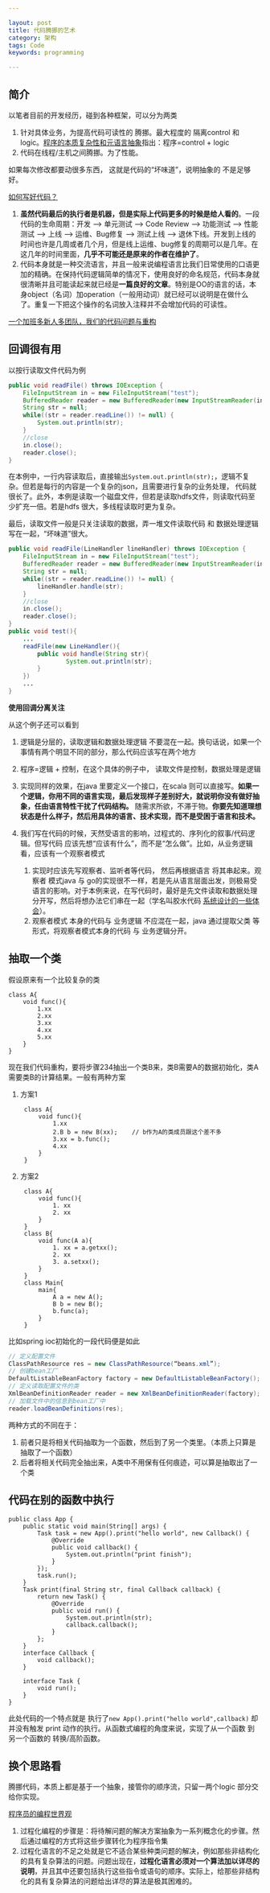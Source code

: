 ```yaml
---

layout: post
title: 代码腾挪的艺术
category: 架构
tags: Code
keywords: programming

---
```


## 简介

以笔者目前的开发经历，碰到各种框架，可以分为两类

1. 针对具体业务，为提高代码可读性的 腾挪。最大程度的 隔离control 和 logic。[程序的本质复杂性和元语言抽象](https://coolshell.cn/articles/10652.html)指出：程序=control + logic
2. 代码在线程/主机之间腾挪。为了性能。

如果每次修改都要动很多东西， 这就是代码的“坏味道”，说明抽象的 不是足够好。

[如何写好代码？](https://mp.weixin.qq.com/s/w1hVGfzg-8QyrS2Strvy_g)

1. **虽然代码最后的执行者是机器，但是实际上代码更多的时候是给人看的**。一段代码的生命周期：开发 --> 单元测试 --> Code Review --> 功能测试 --> 性能测试 --> 上线 --> 运维、Bug修复 --> 测试上线 --> 退休下线。开发到上线的时间也许是几周或者几个月，但是线上运维、bug修复的周期可以是几年。在这几年的时间里面，**几乎不可能还是原来的作者在维护了**。
2. 代码本身就是一种交流语言，并且一般来说编程语言比我们日常使用的口语更加的精确。在保持代码逻辑简单的情况下，使用良好的命名规范，代码本身就很清晰并且可能读起来就已经是**一篇良好的文章**。特别是OO的语言的话，本身object（名词）加operation（一般用动词）就已经可以说明是在做什么了。重复一下把这个操作的名词放入注释并不会增加代码的可读性。

[一个加班多新人多团队，我们的代码问题与重构](https://mp.weixin.qq.com/s/MYSF8lCF92ItG_Lc8nOspg)

## 回调很有用

以按行读取文件代码为例
```java
public void readFile() throws IOException {
    FileInputStream in = new FileInputStream("test");
    BufferedReader reader = new BufferedReader(new InputStreamReader(in));
    String str = null;
    while((str = reader.readLine()) != null) {
        System.out.println(str);
    }
    //close
    in.close();
    reader.close();
}
```
    
在本例中，一行内容读取后，直接输出`System.out.println(str);`，逻辑不复杂。但若是每行的内容是一个复杂的json，且需要进行复杂的业务处理， 代码就很长了。此外，本例是读取一个磁盘文件，但若是读取hdfs文件，则读取代码至少扩充一倍。若是hdfs 很大，多线程读取时更为复杂。

最后，读取文件一般是只关注读取的数据，弄一堆文件读取代码 和 数据处理逻辑写在一起，“坏味道”很大。

```java
public void readFile(LineHandler lineHandler) throws IOException {
    FileInputStream in = new FileInputStream("test");
    BufferedReader reader = new BufferedReader(new InputStreamReader(in));
    String str = null;
    while((str = reader.readLine()) != null) {
        lineHandler.handle(str);
    }
    //close
    in.close();
    reader.close();
}
public void test(){
    ...
    readFile(new LineHandler(){
        public void handle(String str){
                System.out.println(str);
        }
    })
    ...
}
```
    
**使用回调分离关注**

从这个例子还可以看到

1. 逻辑是分层的，读取逻辑和数据处理逻辑 不要混在一起。换句话说，如果一个事情有两个明显不同的部分，那么代码应该写在两个地方
2. 程序=逻辑 + 控制，在这个具体的例子中， 读取文件是控制，数据处理是逻辑
3. 实现同样的效果，在java 里要定义一个接口，在scala 则可以直接写。**如果一个逻辑，你用不同的语言实现，最后发现样子差别好大，就说明你没有做好抽象，任由语言特性干扰了代码结构。** 随需求所欲，不滞于物。**你要先知道理想状态是什么样子，然后用具体的语言、技术实现，而不是受困于语言和技术。**
3. 我们写在代码的时候，天然受语言的影响，过程式的、序列化的叙事/代码逻辑。但写代码 应该先想“应该有什么”，而不是“怎么做”。比如，从业务逻辑看，应该有一个观察者模式

	1. 实现时应该先写观察者、监听者等代码， 然后再根据语言 将其串起来。观察者 模式java 与 go的实现很不一样，若是先从语言层面出发，则极易受语言的影响。对于本例来说，在写代码时，最好是先文件读取和数据处理分开写，然后将想办法它们串在一起（学名叫胶水代码 [系统设计的一些体会](http://qiankunli.github.io/2018/09/28/system_design.html)）。
	2. 观察者模式 本身的代码与 业务逻辑 不应混在一起，java 通过提取父类 等形式，将观察者模式本身的代码 与 业务逻辑分开。

## 抽取一个类

假设原来有一个比较复杂的类

    class A{
        void func(){
            1.xx
            2.xx
            3.xx
            4.xx
            5.xx
        }
    }
    
现在我们代码重构，要将步骤234抽出一个类B来，类B需要A的数据初始化，类A需要类B的计算结果。一般有两种方案

1. 方案1

        class A{
            void func(){
                1.xx
                2.B b = new B(xx);    // b作为A的类成员跟这个差不多
                3.xx = b.func();
                4.xx
            }
        }
    
2. 方案2

        class A{
            void func(){
                1. xx
                2. xx
            }
        }
        class B{
            void func(A a){
                1. xx = a.getxx();
                2. xx
                3. a.setxx();
            }
        }
        class Main{
            main{
                A a = new A();
                B b = new B();
                b.func(a);
            }
        }
    
比如spring ioc初始化的一段代码便是如此

```java
// 定义配置文件    
ClassPathResource res = new ClassPathResource(“beans.xml”);
// 创建bean工厂
DefaultListableBeanFactory factory = new DefaultListableBeanFactory();
// 定义读取配置文件的类
XmlBeanDefinitionReader reader = new XmlBeanDefinitionReader(factory);
// 加载文件中的信息到bean工厂中
reader.loadBeanDefinitions(res);
```   

两种方式的不同在于：

1. 前者只是将相关代码抽取为一个函数，然后到了另一个类里。（本质上只算是抽取了一个函数）
2. 后者将相关代码完全抽出来，A类中不用保有任何痕迹，可以算是抽取出了一个类

## 代码在别的函数中执行

	public class App {
	    public static void main(String[] args) {
	        Task task = new App().print("hello world", new Callback() {
	            @Override
	            public void callback() {
	                System.out.println("print finish");
	            }
	        });
	        task.run();
	    }
	    Task print(final String str, final Callback callback) {
	        return new Task() {
	            @Override
	            public void run() {
	                System.out.println(str);
	                callback.callback();
	            }
	        };
	    }
	    interface Callback {
	        void callback();
	    }
	
	    interface Task {
	        void run();
	    }
	}
	
此处代码的一个特点就是 执行了`new App().print("hello world",callback)` 却并没有触发 print 动作的执行。从函数式编程的角度来说，实现了从一个函数 到另一个函数的 转换/高阶函数。


## 换个思路看

腾挪代码，本质上都是基于一个抽象，接管你的顺序流，只留一两个logic 部分交给你实现。

[程序员的编程世界观 ](https://www.cnblogs.com/tracyzeng/articles/4108027.html)

1. 过程化编程的步骤是：将待解问题的解决方案抽象为一系列概念化的步骤。然后通过编程的方式将这些步骤转化为程序指令集
2. 过程化语言的不足之处就是它不适合某些种类问题的解决，例如那些非结构化的具有复杂算法的问题。问题出现在，**过程化语言必须对一个算法加以详尽的说明**，并且其中还要包括执行这些指令或语句的顺序。实际上，给那些非结构化的具有复杂算法的问题给出详尽的算法是极其困难的。 
